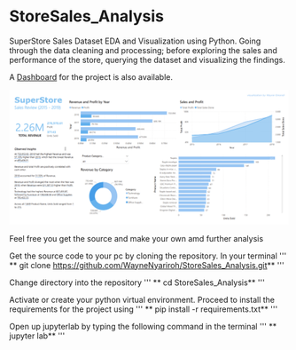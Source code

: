 # StoreSales_Analysis

SuperStore Sales Dataset EDA and Visualization using Python.
Going through the data cleaning and processing; before exploring the sales and performance of the store, querying the dataset and visualizing the findings.

A [Dashboard](https://github.com/WayneNyariroh/StoreSales_PowerBI_Dashboard) for the project is also available.

![StoreSales_Dashboard!](assets/images/DashboardScreenshot.png "SuperStore Sales Dashboard")

Feel free you get the source and make your own amd further analysis

Get the source code to your pc by cloning the repository. In your terminal
'''
** git clone https://github.com/WayneNyariroh/StoreSales_Analysis.git**
'''

Change directory into the repository
'''
** cd StoreSales_Analysis**
'''

Activate or create your python virtual environment. Proceed to install the requirements for the project using
'''
** pip install -r requirements.txt**
'''

Open up jupyterlab by typing the following command in the terminal
'''
** jupyter lab**
'''
